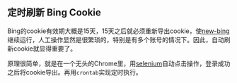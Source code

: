## 定时刷新 Bing Cookie

Bing的cookie有效期大概是15天，15天之后就必须重新导出cookie，使[new-bing](../new-bing)继续运行，人工操作显然是很繁琐的，特别是有多个账号的情况下。因此，自动刷新cookie就显得重要了。

原理很简单，就是在一个无头的Chrome里，用[selenium](https://github.com/SeleniumHQ/selenium)自动点击操作，登录成功之后将cookie导出。再用`crontab`实现定时执行。
